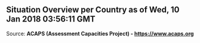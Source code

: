 ## Situation Overview per Country as of Wed, 10 Jan 2018 03:56:11 GMT

Source: **ACAPS (Assessment Capacities Project) - https://www.acaps.org**
